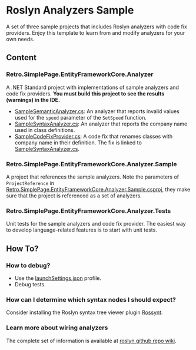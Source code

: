 # Roslyn Analyzers Sample

A set of three sample projects that includes Roslyn analyzers with code fix providers. Enjoy this template to learn from and modify analyzers for your own needs.

## Content
### Retro.SimplePage.EntityFrameworkCore.Analyzer
A .NET Standard project with implementations of sample analyzers and code fix providers.
**You must build this project to see the results (warnings) in the IDE.**

- [SampleSemanticAnalyzer.cs](SampleSemanticAnalyzer.cs): An analyzer that reports invalid values used for the `speed` parameter of the `SetSpeed` function.
- [SampleSyntaxAnalyzer.cs](SampleSyntaxAnalyzer.cs): An analyzer that reports the company name used in class definitions.
- [SampleCodeFixProvider.cs](SampleCodeFixProvider.cs): A code fix that renames classes with company name in their definition. The fix is linked to [SampleSyntaxAnalyzer.cs](SampleSyntaxAnalyzer.cs).

### Retro.SimplePage.EntityFrameworkCore.Analyzer.Sample
A project that references the sample analyzers. Note the parameters of `ProjectReference` in [Retro.SimplePage.EntityFrameworkCore.Analyzer.Sample.csproj](../Retro.SimplePage.EntityFrameworkCore.Analyzer.Sample/Retro.SimplePage.EntityFrameworkCore.Analyzer.Sample.csproj), they make sure that the project is referenced as a set of analyzers. 

### Retro.SimplePage.EntityFrameworkCore.Analyzer.Tests
Unit tests for the sample analyzers and code fix provider. The easiest way to develop language-related features is to start with unit tests.

## How To?
### How to debug?
- Use the [launchSettings.json](Properties/launchSettings.json) profile.
- Debug tests.

### How can I determine which syntax nodes I should expect?
Consider installing the Roslyn syntax tree viewer plugin [Rossynt](https://plugins.jetbrains.com/plugin/16902-rossynt/).

### Learn more about wiring analyzers
The complete set of information is available at [roslyn github repo wiki](https://github.com/dotnet/roslyn/blob/main/docs/wiki/README.md).